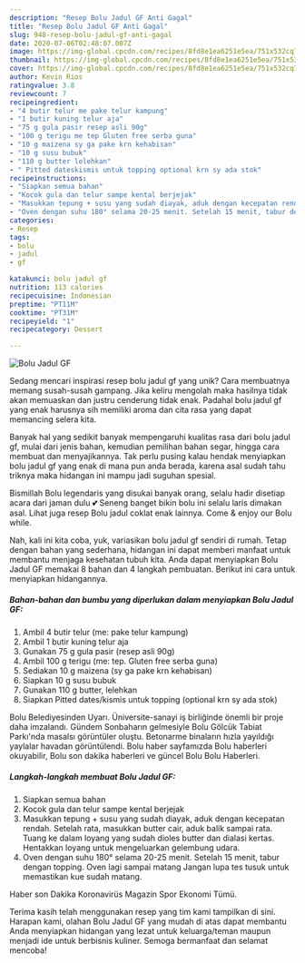 ```yaml
---
description: "Resep Bolu Jadul GF Anti Gagal"
title: "Resep Bolu Jadul GF Anti Gagal"
slug: 948-resep-bolu-jadul-gf-anti-gagal
date: 2020-07-06T02:48:07.007Z
image: https://img-global.cpcdn.com/recipes/8fd8e1ea6251e5ea/751x532cq70/bolu-jadul-gf-foto-resep-utama.jpg
thumbnail: https://img-global.cpcdn.com/recipes/8fd8e1ea6251e5ea/751x532cq70/bolu-jadul-gf-foto-resep-utama.jpg
cover: https://img-global.cpcdn.com/recipes/8fd8e1ea6251e5ea/751x532cq70/bolu-jadul-gf-foto-resep-utama.jpg
author: Kevin Rios
ratingvalue: 3.8
reviewcount: 7
recipeingredient:
- "4 butir telur me pake telur kampung"
- "1 butir kuning telur aja"
- "75 g gula pasir resep asli 90g"
- "100 g terigu me tep Gluten free serba guna"
- "10 g maizena sy ga pake krn kehabisan"
- "10 g susu bubuk"
- "110 g butter lelehkan"
- " Pitted dateskismis untuk topping optional krn sy ada stok"
recipeinstructions:
- "Siapkan semua bahan"
- "Kocok gula dan telur sampe kental berjejak"
- "Masukkan tepung + susu yang sudah diayak, aduk dengan kecepatan rendah. Setelah rata, masukkan butter cair, aduk balik sampai rata. Tuang ke dalam loyang yang sudah dioles butter dan dialasi kertas. Hentakkan loyang untuk mengeluarkan gelembung udara."
- "Oven dengan suhu 180° selama 20-25 menit. Setelah 15 menit, tabur dengan topping. Oven lagi sampai matang Jangan lupa tes tusuk untuk memastikan kue sudah matang."
categories:
- Resep
tags:
- bolu
- jadul
- gf

katakunci: bolu jadul gf 
nutrition: 113 calories
recipecuisine: Indonesian
preptime: "PT11M"
cooktime: "PT31M"
recipeyield: "1"
recipecategory: Dessert

---
```



![Bolu Jadul GF](https://img-global.cpcdn.com/recipes/8fd8e1ea6251e5ea/751x532cq70/bolu-jadul-gf-foto-resep-utama.jpg)

Sedang mencari inspirasi resep bolu jadul gf yang unik? Cara membuatnya memang susah-susah gampang. Jika keliru mengolah maka hasilnya tidak akan memuaskan dan justru cenderung tidak enak. Padahal bolu jadul gf yang enak harusnya sih memiliki aroma dan cita rasa yang dapat memancing selera kita.

Banyak hal yang sedikit banyak mempengaruhi kualitas rasa dari bolu jadul gf, mulai dari jenis bahan, kemudian pemilihan bahan segar, hingga cara membuat dan menyajikannya. Tak perlu pusing kalau hendak menyiapkan bolu jadul gf yang enak di mana pun anda berada, karena asal sudah tahu triknya maka hidangan ini mampu jadi suguhan spesial.

Bismillah Bolu legendaris yang disukai banyak orang, selalu hadir disetiap acara dari jaman dulu 💕 Seneng banget bikin bolu ini selalu laris dimakan asal. Lihat juga resep Bolu jadul coklat enak lainnya. Come &amp; enjoy our Bolu while.


Nah, kali ini kita coba, yuk, variasikan bolu jadul gf sendiri di rumah. Tetap dengan bahan yang sederhana, hidangan ini dapat memberi manfaat untuk membantu menjaga kesehatan tubuh kita. Anda dapat menyiapkan Bolu Jadul GF memakai 8 bahan dan 4 langkah pembuatan. Berikut ini cara untuk menyiapkan hidangannya.

<!--inarticleads1-->

##### Bahan-bahan dan bumbu yang diperlukan dalam menyiapkan Bolu Jadul GF:

1. Ambil 4 butir telur (me: pake telur kampung)
1. Ambil 1 butir kuning telur aja
1. Gunakan 75 g gula pasir (resep asli 90g)
1. Ambil 100 g terigu (me: tep. Gluten free serba guna)
1. Sediakan 10 g maizena (sy ga pake krn kehabisan)
1. Siapkan 10 g susu bubuk
1. Gunakan 110 g butter, lelehkan
1. Siapkan  Pitted dates/kismis untuk topping (optional krn sy ada stok)


Bolu Belediyesinden Uyarı. Üniversite-sanayi iş birliğinde önemli bir proje daha imzalandı. Gündem Sonbaharın gelmesiyle Bolu Gölcük Tabiat Parkı&#39;nda masalsı görüntüler oluştu. Betonarme binaların hızla yayıldığı yaylalar havadan görüntülendi. Bolu haber sayfamızda Bolu haberleri okuyabilir, Bolu son dakika haberleri ve güncel Bolu Bolu Haberleri. 

<!--inarticleads2-->

##### Langkah-langkah membuat Bolu Jadul GF:

1. Siapkan semua bahan
1. Kocok gula dan telur sampe kental berjejak
1. Masukkan tepung + susu yang sudah diayak, aduk dengan kecepatan rendah. Setelah rata, masukkan butter cair, aduk balik sampai rata. Tuang ke dalam loyang yang sudah dioles butter dan dialasi kertas. Hentakkan loyang untuk mengeluarkan gelembung udara.
1. Oven dengan suhu 180° selama 20-25 menit. Setelah 15 menit, tabur dengan topping. Oven lagi sampai matang Jangan lupa tes tusuk untuk memastikan kue sudah matang.


Haber son Dakika Koronavirüs Magazin Spor Ekonomi Tümü. 

Terima kasih telah menggunakan resep yang tim kami tampilkan di sini. Harapan kami, olahan Bolu Jadul GF yang mudah di atas dapat membantu Anda menyiapkan hidangan yang lezat untuk keluarga/teman maupun menjadi ide untuk berbisnis kuliner. Semoga bermanfaat dan selamat mencoba!
